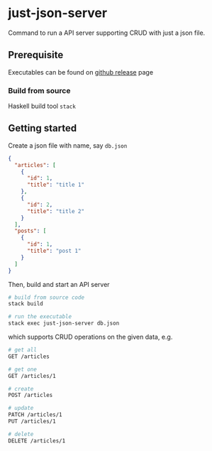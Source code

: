 # just-json-server

Command to run a API server supporting CRUD with just a json file.

## Prerequisite

Executables can be found on [github release](https://github.com/chauchakching/just-json-server/releases) page

### Build from source

Haskell build tool `stack`

## Getting started

Create a json file with name, say `db.json`

```json
{
  "articles": [
    {
      "id": 1,
      "title": "title 1"
    },
    {
      "id": 2,
      "title": "title 2"
    }
  ],
  "posts": [
    {
      "id": 1,
      "title": "post 1"
    }
  ]
}
```

Then, build and start an API server

```bash
# build from source code
stack build

# run the executable
stack exec just-json-server db.json
```

which supports CRUD operations on the given data, e.g.

```bash
# get all
GET /articles

# get one
GET /articles/1

# create
POST /articles

# update
PATCH /articles/1
PUT /articles/1

# delete
DELETE /articles/1
```